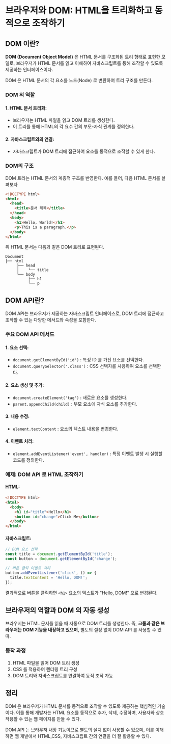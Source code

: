 브라우저와 DOM: HTML을 트리화하고 동적으로 조작하기
===

## DOM 이란?
**DOM (Document Object Model)** 은 HTML 문서를 구조화된 트리 형태로 표현한 모델로, 브라우저가 HTML 문서를 읽고 이해하여 자바스크립트를 통해 조작할 수 있도록 제공하는 인터페이스이다. 

DOM 은 HTML 문서의 각 요소를 노드(Node) 로 변환하여 트리 구조를 만든다.

### DOM 의 역할

#### 1. HTML 문서 트리화:
- 브라우저는 HTML 파일을 읽고 DOM 트리를 생성한다.
- 이 트리를 통해 HTML의 각 요수 간의 부모-자식 관계를 정의한다.

#### 2. 자바스크립트와의 연결:
- 자바스크립트가 DOM 트리에 접근하여 요소를 동적으로 조작할 수 있게 한다.


### DOM의 구조
DOM 트리는 HTML 문서의 계층적 구조를 반영한다. 예를 들어, 다음 HTML 문서를 살펴보자

```html
<!DOCTYPE html>
<html>
  <head>
    <title>문서 제목</title>
  </head>
  <body>
    <h1>Hello, World!</h1>
    <p>This is a paragraph.</p>
  </body>
</html>
```
위 HTML 문서는 다음과 같은 DOM 트리로 표현된다.

```
Document
├── html
     ├── head
     │    └── title
     └── body
          ├── h1
          └── p
```

## DOM API란?
DOM API는 브라우저가 제공하는 자바스크립트 인터페이스로, DOM 트리에 접근하고 조작할 수 있는 다양한 메서드와 속성을 포함한다.

### 주요 DOM API 메서드

#### 1. 요소 선택:
- `document.getElementById('id')` : 특정 ID 를 가진 요소를 선택한다.
- `document.querySelector('.class')` : CSS 선택자를 사용하여 요소를 선택한다.

#### 2. 요소 생성 및 추가:
- `document.createElement('tag')` : 새로운 요소를 생성한다.
- `parent.appendChild(child)` : 부모 요소에 자식 요소를 추가한다.

#### 3. 내용 수정:
- `element.textContent` : 요소의 텍스트 내용을 변경한다.

#### 4. 이벤트 처리:
- `element.addEventListener('event', handler)` : 특정 이벤트 발생 시 실행할 코드를 정의한다.

### 예제: DOM API 로 HTML 조작하기

#### HTML:

```html
<!DOCTYPE html>
<html>
  <body>
    <h1 id="title">Hello</h1>
    <button id="change">Click Me</button>
  </body>
</html>
```

#### 자바스크립트:

```js
// DOM 요소 선택
const title = document.getElementById('title');
const button = document.getElementById('change');

// 버튼 클릭 이벤트 처리
button.addEventListener('click', () => {
  title.textContent = 'Hello, DOM!';
});
```
결과적으로 버튼을 클릭하면 `<h1>` 요소의 텍스트가 "Hello, DOM!" 으로 변경된다.

## 브라우저의 역할과 DOM 의 자동 생성
브라우저는 HTML 문서를 읽을 때 자동으로 DOM 트리를 생성한다. 즉, **크롬과 같은 브라우저는 DOM 기능을 내장하고 있으며,** 별도의 설정 없이 DOM API 를 사용할 수 있따.

### 동작 과정
1. HTML 파일을 읽어 DOM 트리 생성
2. CSS 를 적용하여 렌더링 트리 구성
3. DOM 트리와 자바스크립트를 연결하여 동적 조작 가능

## 정리
DOM 은 브라우저가 HTML 문서를 동적으로 조작할 수 있도록 제공하는 핵심적인 기술이다. 이를 통해 개발자는 HTML 요소를 동적으로 추가, 삭제, 수정하며, 사용자와 상호작용할 수 있는 웹 페이지를 만들 수 있다.

DOM API 는 브라우저 내장 기능이므로 별도의 설치 없이 사용할 수 있으며, 이를 이해하면 웹 개발에서 HTML,CSS, 자바스크립트 간의 연결을 더 잘 활용할 수 있다.